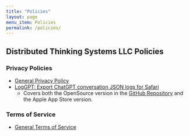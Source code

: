 ```yaml
---
title: "Policies"
layout: page
menu_item: Policies
permalink: /policies/
---
```


## Distributed Thinking Systems LLC Policies

### Privacy Policies
- [General Privacy Policy](/policies/General_Privacy/)
- [LogGPT: Export ChatGPT conversation JSON logs for Safari](/policies/Privacy_LogGPT_for_Safari/)
  - Covers both the OpenSource version in the [GitHub Repository](https://github.com/unixwzrd/chatgpt-chatlog-export) and the Apple App Store version.

### Terms of Service
- [General Terms of Service](/policies/General_ToS/)

